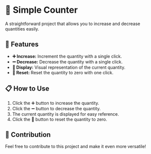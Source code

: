 # 🧮 Simple Counter

A straightforward project that allows you to increase and decrease quantities easily.

## 🚀 Features

- **➕ Increase:** Increment the quantity with a single click.
- **➖ Decrease:** Decrease the quantity with a single click.
- **🔢 Display:** Visual representation of the current quantity.
- **🔄 Reset:** Reset the quantity to zero with one click.

## 📋 How to Use

1. Click the ➕ button to increase the quantity.
2. Click the ➖ button to decrease the quantity.
3. The current quantity is displayed for easy reference.
4. Click the 🔄 button to reset the quantity to zero.

## 🤝 Contribution

Feel free to contribute to this project and make it even more versatile!


